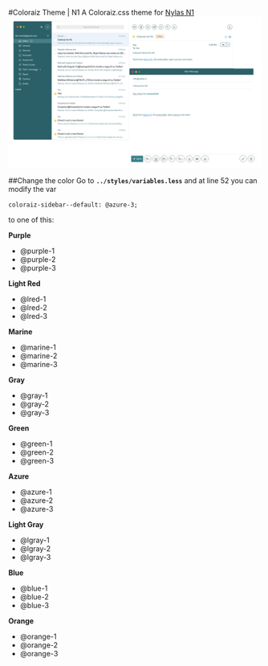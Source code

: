 #Coloraiz Theme | N1
A Coloraiz.css theme for <a href="https://nylas.com/">Nylas N1</a>
![Screenshot_1](Screen-azure-3.png)

##Change the color
Go to **```../styles/variables.less```** and at line 52 you can modify the var 
```less 
coloraiz-sidebar--default: @azure-3;
``` 
to one of this:

**Purple**
- @purple-1
- @purple-2
- @purple-3
 
**Light Red**
- @lred-1 
- @lred-2 
- @lred-3 
 
**Marine**
- @marine-1
- @marine-2
- @marine-3
 
**Gray**
- @gray-1 
- @gray-2 
- @gray-3 
 
**Green**
- @green-1 
- @green-2 
- @green-3 
 
**Azure**
- @azure-1 
- @azure-2 
- @azure-3 
 
**Light Gray**
- @lgray-1
- @lgray-2
- @lgray-3
 
**Blue**
- @blue-1 
- @blue-2
- @blue-3
 
**Orange**
- @orange-1
- @orange-2
- @orange-3
